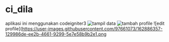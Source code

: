 # ci_dila
aplikasi ini menggunakan codeigniter3
![tampil data](https://user-images.githubusercontent.com/97661073/162886311-7f072ef6-f68c-4b9f-815e-323d0c72d4aa.png)
![tambah profile](https://user-images.githubusercontent.com/97661073/162886328-51b6b5cc-7430-4d3a-94f1-b7452febc5bc.png)
![edit profile](https://user-images.githubusercontent.com/97661073/162886357-129986de-ee2b-4661-9299-5e7e58b9b2e1.png

